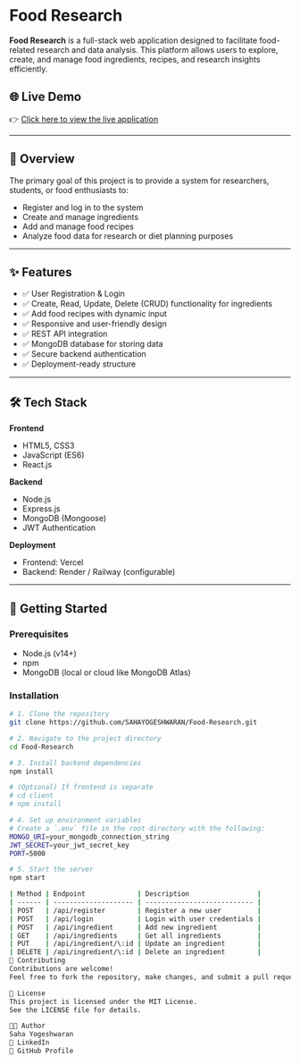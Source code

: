 # Food Research

**Food Research** is a full-stack web application designed to facilitate food-related research and data analysis. This platform allows users to explore, create, and manage food ingredients, recipes, and research insights efficiently.

## 🌐 Live Demo

👉 [Click here to view the live application](https://food-research-ten.vercel.app)

---

## 📖 Overview

The primary goal of this project is to provide a system for researchers, students, or food enthusiasts to:
- Register and log in to the system
- Create and manage ingredients
- Add and manage food recipes
- Analyze food data for research or diet planning purposes

---

## ✨ Features

- ✅ User Registration & Login
- ✅ Create, Read, Update, Delete (CRUD) functionality for ingredients
- ✅ Add food recipes with dynamic input
- ✅ Responsive and user-friendly design
- ✅ REST API integration
- ✅ MongoDB database for storing data
- ✅ Secure backend authentication
- ✅ Deployment-ready structure

---

## 🛠️ Tech Stack

**Frontend**
- HTML5, CSS3
- JavaScript (ES6)
- React.js

**Backend**
- Node.js
- Express.js
- MongoDB (Mongoose)
- JWT Authentication

**Deployment**
- Frontend: Vercel
- Backend: Render / Railway (configurable)

---

## 🚀 Getting Started

### Prerequisites

- Node.js (v14+)
- npm
- MongoDB (local or cloud like MongoDB Atlas)

### Installation

```bash
# 1. Clone the repository
git clone https://github.com/SAHAYOGESHWARAN/Food-Research.git

# 2. Navigate to the project directory
cd Food-Research

# 3. Install backend dependencies
npm install

# (Optional) If frontend is separate
# cd client
# npm install

# 4. Set up environment variables
# Create a `.env` file in the root directory with the following:
MONGO_URI=your_mongodb_connection_string
JWT_SECRET=your_jwt_secret_key
PORT=5000

# 5. Start the server
npm start

| Method | Endpoint             | Description                 |
| ------ | -------------------- | --------------------------- |
| POST   | /api/register        | Register a new user         |
| POST   | /api/login           | Login with user credentials |
| POST   | /api/ingredient      | Add new ingredient          |
| GET    | /api/ingredients     | Get all ingredients         |
| PUT    | /api/ingredient/\:id | Update an ingredient        |
| DELETE | /api/ingredient/\:id | Delete an ingredient        |
🤝 Contributing
Contributions are welcome!
Feel free to fork the repository, make changes, and submit a pull request. Please ensure your changes are well-tested and documented.

📄 License
This project is licensed under the MIT License.
See the LICENSE file for details.

👨‍💻 Author
Saha Yogeshwaran
🔗 LinkedIn
📂 GitHub Profile
